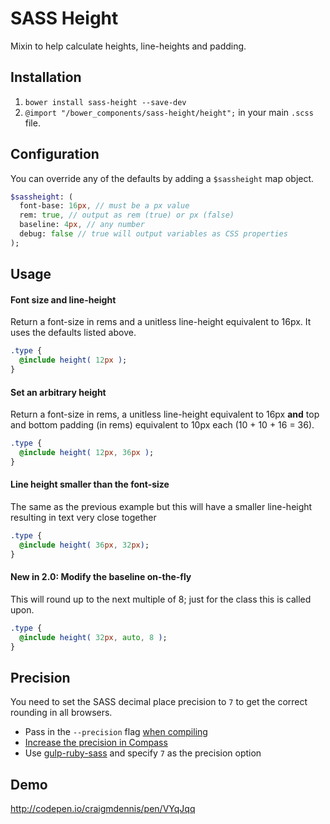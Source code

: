 # SASS Height
Mixin to help calculate heights, line-heights and padding.

## Installation

1. `bower install sass-height --save-dev`
2. `@import "/bower_components/sass-height/height";` in your main `.scss` file.

## Configuration
You can override any of the defaults by adding a `$sassheight` map object.

```sass
$sassheight: (
  font-base: 16px, // must be a px value
  rem: true, // output as rem (true) or px (false)
  baseline: 4px, // any number
  debug: false // true will output variables as CSS properties
);
```

## Usage

#### Font size and line-height
Return a font-size in rems and a unitless line-height equivalent to 16px. It uses the defaults listed above.

```sass
.type {
  @include height( 12px );
}
```

#### Set an arbitrary height
Return a font-size in rems, a unitless line-height equivalent to 16px **and** top and bottom padding (in rems) equivalent to 10px each (10 + 10 + 16 = 36).

```sass
.type {
  @include height( 12px, 36px );
}
```

#### Line height smaller than the font-size
The same as the previous example but this will have a smaller line-height resulting in text very close together

```sass
.type {
  @include height( 36px, 32px);
}
```

#### New in 2.0: Modify the baseline on-the-fly
This will round up to the next multiple of 8; just for the class this is called upon.

```sass
.type {
  @include height( 32px, auto, 8 );
}
```

## Precision
You need to set the SASS decimal place precision to `7` to get the correct rounding in all browsers.

- Pass in the `--precision` flag [when compiling](http://sass-lang.com/documentation/file.SASS_CHANGELOG.html#318)
- [Increase the precision in Compass](http://stackoverflow.com/questions/7672473/sass-and-rounding-down-numbers-can-this-be-configured)
- Use [gulp-ruby-sass](https://github.com/sindresorhus/gulp-ruby-sass#precision) and specify `7` as the precision option

## Demo
http://codepen.io/craigmdennis/pen/VYqJqq
